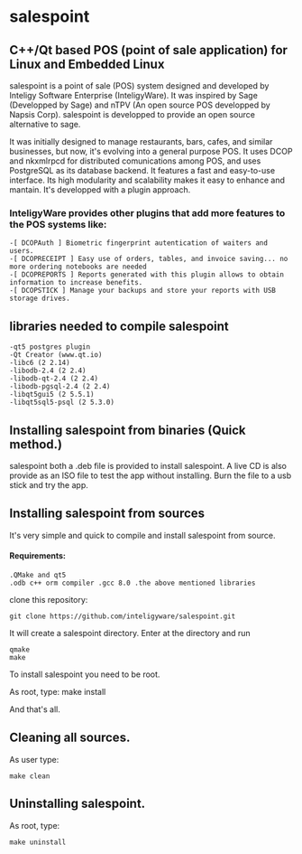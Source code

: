 # salespoint
C++/Qt based POS (point of sale application) for Linux and Embedded Linux
-------------------------------------------------------------------------
salespoint is a point of sale (POS) system designed and developed 
by Inteligy Software Enterprise (InteligyWare). It was inspired 
by Sage (Developped by Sage) and nTPV (An open source POS developped 
by Napsis Corp). salespoint is developped to provide an open source 
alternative to sage.

It was initially designed to manage restaurants, bars, cafes, and similar 
businesses, but now, it's evolving into a general purpose POS. It uses DCOP
and nkxmlrpcd for distributed comunications among POS, and uses PostgreSQL 
as its database backend. It features a fast and easy-to-use interface. 
Its high modularity and scalability makes it easy to enhance and mantain. 
It's developped with a plugin approach.

### InteligyWare provides other plugins that add more features to the POS systems like:
	
	-[ DCOPAuth ] Biometric fingerprint autentication of waiters and users.
	-[ DCOPRECEIPT ] Easy use of orders, tables, and invoice saving... no more ordering notebooks are needed
	-[ DCOPREPORTS ] Reports generated with this plugin allows to obtain information to increase benefits.
	-[ DCOPSTICK ] Manage your backups and store your reports with USB storage drives.

libraries needed to compile salespoint
--------------------------------------
	-qt5 postgres plugin
	-Qt Creator (www.qt.io)
	-libc6 (2 2.14) 
	-libodb-2.4 (2 2.4) 
	-libodb-qt-2.4 (2 2.4) 
	-libodb-pgsql-2.4 (2 2.4) 
	-libqt5gui5 (2 5.5.1) 
	-libqt5sql5-psql (2 5.3.0)
	
Installing salespoint from binaries (Quick method.)
--------------------------------------------------
salespoint both a .deb file is provided to install salespoint. 
A live CD is also provide as an ISO file to test the app without 
installing. Burn the file to a usb stick and try the app. 

Installing salespoint from sources
----------------------------------
It's very simple and quick to compile and install salespoint from source.
#### Requirements:

	.QMake and qt5 
	.odb c++ orm compiler .gcc 8.0 .the above mentioned libraries
clone this repository:

	git clone https://github.com/inteligyware/salespoint.git
	
It will create a salespoint directory. Enter at the directory and run

	qmake
	make
	
To install salespoint you need to be root.

As root, type:
	make install

And that's all.

Cleaning all sources.
----------------------

As user type:

	make clean


Uninstalling salespoint.
------------------

As root, type:

	make uninstall
